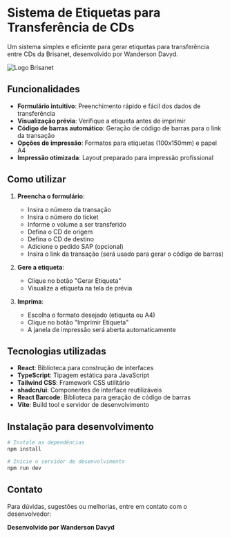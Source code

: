 # Sistema de Etiquetas para Transferência de CDs

Um sistema simples e eficiente para gerar etiquetas para transferência entre CDs da Brisanet, desenvolvido por Wanderson Davyd.

![Logo Brisanet](https://upload.wikimedia.org/wikipedia/commons/1/16/Brisanet_logo.svg)

## Funcionalidades

- **Formulário intuitivo**: Preenchimento rápido e fácil dos dados de transferência
- **Visualização prévia**: Verifique a etiqueta antes de imprimir
- **Código de barras automático**: Geração de código de barras para o link da transação
- **Opções de impressão**: Formatos para etiquetas (100x150mm) e papel A4
- **Impressão otimizada**: Layout preparado para impressão profissional

## Como utilizar

1. **Preencha o formulário**:
   - Insira o número da transação
   - Insira o número do ticket
   - Informe o volume a ser transferido
   - Defina o CD de origem
   - Defina o CD de destino
   - Adicione o pedido SAP (opcional)
   - Insira o link da transação (será usado para gerar o código de barras)

2. **Gere a etiqueta**: 
   - Clique no botão "Gerar Etiqueta"
   - Visualize a etiqueta na tela de prévia

3. **Imprima**:
   - Escolha o formato desejado (etiqueta ou A4)
   - Clique no botão "Imprimir Etiqueta"
   - A janela de impressão será aberta automaticamente

## Tecnologias utilizadas

- **React**: Biblioteca para construção de interfaces
- **TypeScript**: Tipagem estática para JavaScript
- **Tailwind CSS**: Framework CSS utilitário
- **shadcn/ui**: Componentes de interface reutilizáveis
- **React Barcode**: Biblioteca para geração de código de barras
- **Vite**: Build tool e servidor de desenvolvimento

## Instalação para desenvolvimento

```bash
# Instale as dependências
npm install

# Inicie o servidor de desenvolvimento
npm run dev
```

## Contato

Para dúvidas, sugestões ou melhorias, entre em contato com o desenvolvedor:

**Desenvolvido por Wanderson Davyd**
